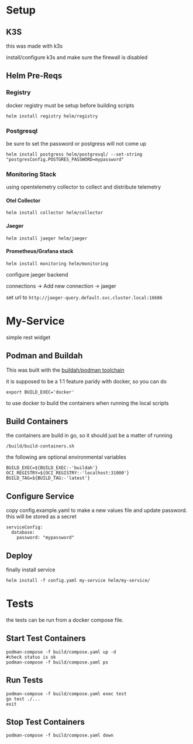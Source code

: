 # Setup

## K3S
this was made with k3s

install/configure k3s and make sure the firewall is disabled

## Helm Pre-Reqs


### Registry

docker registry must be setup before building scripts

```
helm install registry helm/registry
```

### Postgresql

be sure to set the password or postgress will not come up

```
helm install postgress helm/postgresql/ --set-string "postgresConfig.POSTGRES_PASSWORD=mypassword"
```

### Monitoring Stack

using opentelemetry collector to collect and distribute telemetry

#### Otel Collector

```
helm install collector helm/collector
```


#### Jaeger

```
helm install jaeger helm/jaeger
```

#### Prometheus/Grafana stack

```
helm install monitoring helm/monitoring
```

configure jaeger backend

connections -> Add new connection -> jaeger

set url to `http://jaeger-query.default.svc.cluster.local:16686`

# My-Service

simple rest widget

## Podman and Buildah

This was built with the [buildah/podman toolchain](https://developers.redhat.com/blog/2019/02/21/podman-and-buildah-for-docker-users)

it is supposed to be a 1:1 feature paridy with docker, so you can do

```
export BUILD_EXEC='docker'
```

to use docker to build the containers when running the local scripts


## Build Containers

the containers are build in go, so it should just be a matter of running

```
/build/build-containers.sh
```

the following are optional environmental variables

```
BUILD_EXEC=${BUILD_EXEC:-'buildah'}
OCI_REGISTRY=${OCI_REGISTRY:-'localhost:31000'}
BUILD_TAG=${BUILD_TAG:-'latest'}
```

## Configure Service

copy config.example.yaml to make a new values file and update password. this will be stored as a
secret

```
serviceConfig:
  database:
    password: "mypassword"
```

## Deploy

finally install service

```
helm install -f config.yaml my-service helm/my-service/
```

# Tests

the tests can be run from a docker compose file.

## Start Test Containers

```
podman-compose -f build/compose.yaml up -d
#check status is ok
podman-compose -f build/compose.yaml ps
```

## Run Tests

```
podman-compose -f build/compose.yaml exec test
go test ./...
exit
```

## Stop Test Containers

```
podman-compose -f build/compose.yaml down
```
